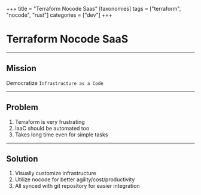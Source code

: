 +++
title = "Terraform Nocode Saas"
[taxonomies]
tags = ["terraform", "nocode", "rust"]
categories = ["dev"]
+++

# Terraform Nocode SaaS

---

## Mission

Democratize `Infrastructure as a Code`

---

## Problem

1. Terraform is very frustrating
2. IaaC should be automated too
3. Takes long time even for simple tasks

---

## Solution

1. Visually customize infrastructure
2. Utilize nocode for better agility/cost/productivity
3. All synced with git repository for easier integration
